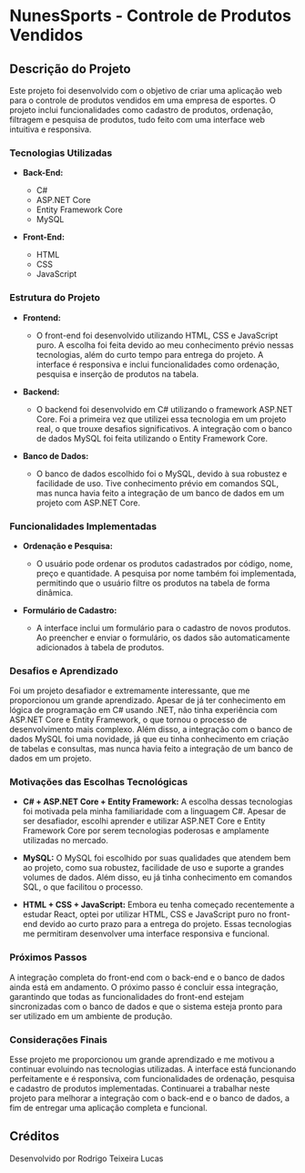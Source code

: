 # NunesSports - Controle de Produtos Vendidos

## Descrição do Projeto

Este projeto foi desenvolvido com o objetivo de criar uma aplicação web para o controle de produtos vendidos em uma empresa de esportes. O projeto inclui funcionalidades como cadastro de produtos, ordenação, filtragem e pesquisa de produtos, tudo feito com uma interface web intuitiva e responsiva.

### Tecnologias Utilizadas

- **Back-End:**
  - C#
  - ASP.NET Core
  - Entity Framework Core
  - MySQL

- **Front-End:**
  - HTML
  - CSS
  - JavaScript

### Estrutura do Projeto

- **Frontend:**
  - O front-end foi desenvolvido utilizando HTML, CSS e JavaScript puro. A escolha foi feita devido ao meu conhecimento prévio nessas tecnologias, além do curto tempo para entrega do projeto. A interface é responsiva e inclui funcionalidades como ordenação, pesquisa e inserção de produtos na tabela.

- **Backend:**
  - O backend foi desenvolvido em C# utilizando o framework ASP.NET Core. Foi a primeira vez que utilizei essa tecnologia em um projeto real, o que trouxe desafios significativos. A integração com o banco de dados MySQL foi feita utilizando o Entity Framework Core.

- **Banco de Dados:**
  - O banco de dados escolhido foi o MySQL, devido à sua robustez e facilidade de uso. Tive conhecimento prévio em comandos SQL, mas nunca havia feito a integração de um banco de dados em um projeto com ASP.NET Core.

### Funcionalidades Implementadas

- **Ordenação e Pesquisa:**
  - O usuário pode ordenar os produtos cadastrados por código, nome, preço e quantidade. A pesquisa por nome também foi implementada, permitindo que o usuário filtre os produtos na tabela de forma dinâmica.

- **Formulário de Cadastro:**
  - A interface inclui um formulário para o cadastro de novos produtos. Ao preencher e enviar o formulário, os dados são automaticamente adicionados à tabela de produtos.

### Desafios e Aprendizado

Foi um projeto desafiador e extremamente interessante, que me proporcionou um grande aprendizado. Apesar de já ter conhecimento em lógica de programação em C# usando .NET, não tinha experiência com ASP.NET Core e Entity Framework, o que tornou o processo de desenvolvimento mais complexo. Além disso, a integração com o banco de dados MySQL foi uma novidade, já que eu tinha conhecimento em criação de tabelas e consultas, mas nunca havia feito a integração de um banco de dados em um projeto.

### Motivações das Escolhas Tecnológicas

- **C# + ASP.NET Core + Entity Framework:** A escolha dessas tecnologias foi motivada pela minha familiaridade com a linguagem C#. Apesar de ser desafiador, escolhi aprender e utilizar ASP.NET Core e Entity Framework Core por serem tecnologias poderosas e amplamente utilizadas no mercado.

- **MySQL:** O MySQL foi escolhido por suas qualidades que atendem bem ao projeto, como sua robustez, facilidade de uso e suporte a grandes volumes de dados. Além disso, eu já tinha conhecimento em comandos SQL, o que facilitou o processo.

- **HTML + CSS + JavaScript:** Embora eu tenha começado recentemente a estudar React, optei por utilizar HTML, CSS e JavaScript puro no front-end devido ao curto prazo para a entrega do projeto. Essas tecnologias me permitiram desenvolver uma interface responsiva e funcional.

### Próximos Passos

A integração completa do front-end com o back-end e o banco de dados ainda está em andamento. O próximo passo é concluir essa integração, garantindo que todas as funcionalidades do front-end estejam sincronizadas com o banco de dados e que o sistema esteja pronto para ser utilizado em um ambiente de produção.

### Considerações Finais

Esse projeto me proporcionou um grande aprendizado e me motivou a continuar evoluindo nas tecnologias utilizadas. A interface está funcionando perfeitamente e é responsiva, com funcionalidades de ordenação, pesquisa e cadastro de produtos implementadas. Continuarei a trabalhar neste projeto para melhorar a integração com o back-end e o banco de dados, a fim de entregar uma aplicação completa e funcional.

## Créditos

Desenvolvido por Rodrigo Teixeira Lucas

